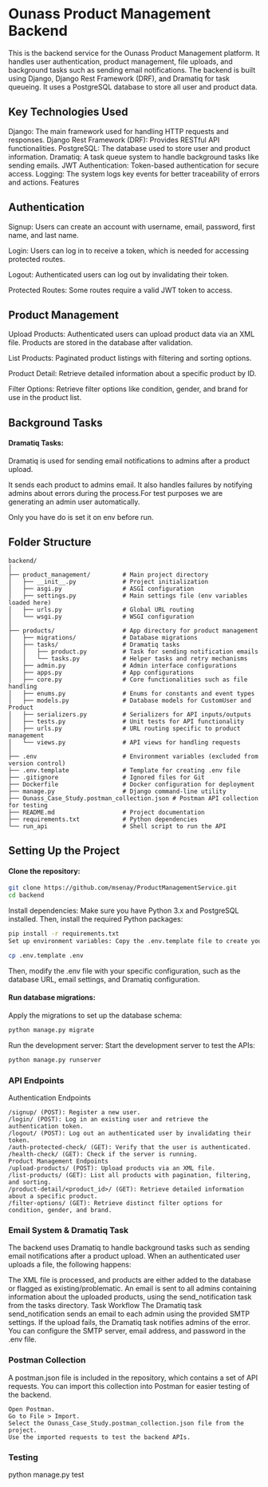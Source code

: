 # Ounass Product Management Backend

This is the backend service for the Ounass Product Management platform. It handles user authentication, product management, file uploads, and background tasks such as sending email notifications. The backend is built using Django, Django Rest Framework (DRF), and Dramatiq for task queueing. It uses a PostgreSQL database to store all user and product data.

## Key Technologies Used

Django: The main framework used for handling HTTP requests and responses.
Django Rest Framework (DRF): Provides RESTful API functionalities.
PostgreSQL: The database used to store user and product information.
Dramatiq: A task queue system to handle background tasks like sending emails.
JWT Authentication: Token-based authentication for secure access.
Logging: The system logs key events for better traceability of errors and actions.
Features

## Authentication
<p>Signup: Users can create an account with username, email, password, first name, and last name.</p>
<p>Login: Users can log in to receive a token, which is needed for accessing protected routes.</p>
<p>Logout: Authenticated users can log out by invalidating their token.</p>
<p>Protected Routes: Some routes require a valid JWT token to access.</p>

## Product Management
<p>Upload Products: Authenticated users can upload product data via an XML file. Products are stored in the database after validation.</p>
<p>List Products: Paginated product listings with filtering and sorting options.</p>
<p>Product Detail: Retrieve detailed information about a specific product by ID.</p>
<p>Filter Options: Retrieve filter options like condition, gender, and brand for use in the product list.</p>

## Background Tasks
#### Dramatiq Tasks: 

<p>Dramatiq is used for sending email notifications to admins after a product upload. </p>
<p>It sends each product to admins email. It also handles failures by notifying admins about errors during the process.For test purposes we are generating an admin user automatically. </p>
<p>Only you have do is set it on env before run.</p>


## Folder Structure

```text
backend/
│
├── product_management/         # Main project directory
│   ├── __init__.py             # Project initialization
│   ├── asgi.py                 # ASGI configuration
│   ├── settings.py             # Main settings file (env variables loaded here)
│   ├── urls.py                 # Global URL routing
│   └── wsgi.py                 # WSGI configuration
│
├── products/                   # App directory for product management
│   ├── migrations/             # Database migrations
│   ├── tasks/                  # Dramatiq tasks
│   │   ├── product.py          # Task for sending notification emails
│   │   └── tasks.py            # Helper tasks and retry mechanisms
│   ├── admin.py                # Admin interface configurations
│   ├── apps.py                 # App configurations
│   ├── core.py                 # Core functionalities such as file handling
│   ├── enums.py                # Enums for constants and event types
│   ├── models.py               # Database models for CustomUser and Product
│   ├── serializers.py          # Serializers for API inputs/outputs
│   ├── tests.py                # Unit tests for API functionality
│   ├── urls.py                 # URL routing specific to product management
│   └── views.py                # API views for handling requests
│
├── .env                        # Environment variables (excluded from version control)
├── .env.template               # Template for creating .env file
├── .gitignore                  # Ignored files for Git
├── Dockerfile                  # Docker configuration for deployment
├── manage.py                   # Django command-line utility
├── Ounass_Case_Study.postman_collection.json # Postman API collection for testing
├── README.md                   # Project documentation
├── requirements.txt            # Python dependencies
└── run_api                     # Shell script to run the API
```

## Setting Up the Project

#### Clone the repository:
```bash
git clone https://github.com/msenay/ProductManagementService.git
cd backend
```
Install dependencies: Make sure you have Python 3.x and PostgreSQL installed. Then, install the required Python packages:
```bash
pip install -r requirements.txt
Set up environment variables: Copy the .env.template file to create your own .env file:
```
```bash
cp .env.template .env
```
Then, modify the .env file with your specific configuration, such as the database URL, email settings, and Dramatiq configuration.

#### Run database migrations: 
Apply the migrations to set up the database schema:
```bash
python manage.py migrate
```
Run the development server: Start the development server to test the APIs:
```bash
python manage.py runserver
```
### API Endpoints

Authentication Endpoints
```text
/signup/ (POST): Register a new user.
/login/ (POST): Log in an existing user and retrieve the authentication token.
/logout/ (POST): Log out an authenticated user by invalidating their token.
/auth-protected-check/ (GET): Verify that the user is authenticated.
/health-check/ (GET): Check if the server is running.
Product Management Endpoints
/upload-products/ (POST): Upload products via an XML file.
/list-products/ (GET): List all products with pagination, filtering, and sorting.
/product-detail/<product_id>/ (GET): Retrieve detailed information about a specific product.
/filter-options/ (GET): Retrieve distinct filter options for condition, gender, and brand.
```
### Email System & Dramatiq Task

The backend uses Dramatiq to handle background tasks such as sending email notifications after a product upload. When an authenticated user uploads a file, the following happens:

The XML file is processed, and products are either added to the database or flagged as existing/problematic.
An email is sent to all admins containing information about the uploaded products, using the send_notification task from the tasks directory.
Task Workflow
The Dramatiq task send_notification sends an email to each admin using the provided SMTP settings.
If the upload fails, the Dramatiq task notifies admins of the error.
You can configure the SMTP server, email address, and password in the .env file.

### Postman Collection

A postman.json file is included in the repository, which contains a set of API requests. You can import this collection into Postman for easier testing of the backend.
```text
Open Postman.
Go to File > Import.
Select the Ounass_Case_Study.postman_collection.json file from the project.
Use the imported requests to test the backend APIs.
```

### Testing
python manage.py test